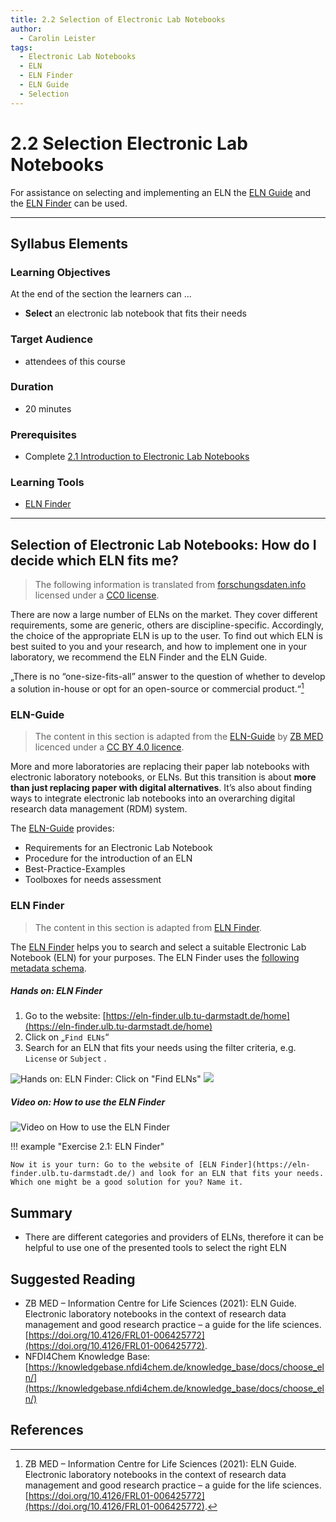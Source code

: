 ```yaml
---
title: 2.2 Selection of Electronic Lab Notebooks
author:
  - Carolin Leister
tags:
  - Electronic Lab Notebooks
  - ELN
  - ELN Finder
  - ELN Guide
  - Selection
---
```


# 2.2 Selection Electronic Lab Notebooks

For assistance on selecting and implementing an ELN the [ELN Guide](https://doi.org/10.4126/FRL01-006425772) and the [ELN Finder](https://eln-finder.ulb.tu-darmstadt.de/home) can be used.


---

## Syllabus Elements

### Learning Objectives

At the end of the section the learners can ...

- **Select** an electronic lab notebook that fits their needs

### Target Audience
- attendees of this course

### Duration
- 20 minutes

### Prerequisites
- Complete [2.1 Introduction to Electronic Lab Notebooks](2.1_Introduction_Electronic_Lab_Notebooks.md)

### Learning Tools

- [ELN Finder](https://eln-finder.ulb.tu-darmstadt.de/home)


---

## Selection of Electronic Lab Notebooks: How do I decide which ELN fits me?

> The following information is translated from [forschungsdaten.info](https://forschungsdaten.info/themen/beschreiben-und-dokumentieren/elektronische-laborbuecher/) licensed under a [CC0 license](https://creativecommons.org/publicdomain/zero/1.0/deed.de).

There are now a large number of ELNs on the market. They cover different requirements, some are generic, others are discipline-specific. Accordingly, the choice of the appropriate ELN is up to the user. To find out which ELN is best suited to you and your research, and how to implement one in your laboratory, we recommend the ELN Finder and the ELN Guide.

„There is no “one-size-fits-all” answer to the question of whether to develop a solution in-house or opt for an open-source or commercial product.“[^1]

### ELN-Guide

> The content in this section is adapted from the [ELN-Guide](https://doi.org/10.4126/FRL01-006425772) by [ZB MED](https://www.zbmed.de/) licenced under a [CC BY 4.0 licence](https://creativecommons.org/licenses/by/4.0/deed.en).

More and more laboratories are replacing their paper lab notebooks with electronic laboratory notebooks, or ELNs.
But this transition is about **more than just replacing paper with digital alternatives**. It’s also about finding ways to integrate electronic lab notebooks into an overarching digital research data management (RDM) system.

The [ELN-Guide](https://doi.org/10.4126/FRL01-006425772) provides:

- Requirements for an Electronic Lab Notebook
- Procedure for the introduction of an ELN
- Best-Practice-Examples
- Toolboxes for needs assessment

### ELN Finder

>The content in this section is adapted from [ELN Finder](https://eln-finder.ulb.tu-darmstadt.de/home).

The [ELN Finder](https://eln-finder.ulb.tu-darmstadt.de/home) helps you to search and select a suitable Electronic Lab Notebook (ELN) for your purposes. The ELN Finder uses the [following metadata schema](https://doi.org/10.4126/FRL01-006452815).

##### Hands on: ELN Finder

1. Go to the website: [https://eln-finder.ulb.tu-darmstadt.de/home](https://eln-finder.ulb.tu-darmstadt.de/home)
2. Click on „`Find ELNs`“
3. Search for an ELN that fits your needs using the filter criteria, e.g. `License` or `Subject` .

![Hands on: ELN Finder: Click on "Find ELNs"](attachments/ELN_Finder_01.png)
![](attachments/ELN_Finder_02.png)

##### Video on: How to use the ELN Finder

![Video on How to use the ELN Finder](attachments/ELN_Finder_GIF.gif)

!!! example "Exercise 2.1: ELN Finder"

	Now it is your turn: Go to the website of [ELN Finder](https://eln-finder.ulb.tu-darmstadt.de/) and look for an ELN that fits your needs. Which one might be a good solution for you? Name it.
## Summary

- There are different categories and providers of ELNs, therefore it can be helpful to use one of the presented tools to select the right ELN

## Suggested Reading
- ZB MED – Information Centre for Life Sciences (2021): ELN Guide. Electronic laboratory notebooks in the context of research data management and good research practice – a guide for the life sciences. [https://doi.org/10.4126/FRL01-006425772](https://doi.org/10.4126/FRL01-006425772).
- NFDI4Chem Knowledge Base: [https://knowledgebase.nfdi4chem.de/knowledge_base/docs/choose_eln/](https://knowledgebase.nfdi4chem.de/knowledge_base/docs/choose_eln/)

## References

[^1]: ZB MED – Information Centre for Life Sciences (2021): ELN Guide. Electronic laboratory notebooks in the context of research data management and good research practice – a guide for the life sciences. [https://doi.org/10.4126/FRL01-006425772](https://doi.org/10.4126/FRL01-006425772).






